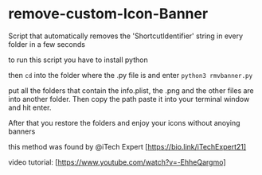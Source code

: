 # remove-custom-Icon-Banner

Script that automatically removes the 'ShortcutIdentifier' string in every folder in a few seconds

to run this script you have to install python

then `cd` into the folder where the .py file is and enter `python3 rmvbanner.py`

put all the folders that contain the info.plist, the .png and the other files are into another folder. Then copy the path paste it into your terminal window and hit enter.

After that you restore the folders  and enjoy your icons without anoying banners


this method was found by @iTech Expert [https://bio.link/iTechExpert21]


video tutorial: [https://www.youtube.com/watch?v=-EhheQargmo]
